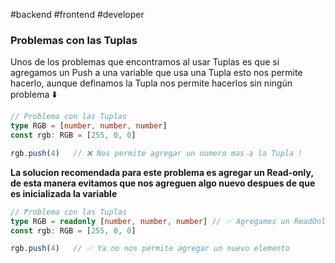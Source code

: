 #backend #frontend #developer 

### Problemas con las Tuplas

Unos de los problemas que encontramos al usar Tuplas es que si agregamos un Push a una variable que usa una Tupla esto nos permite hacerlo, aunque definamos la Tupla nos permite hacerlos sin ningún problema ⬇️

```ts
// Problema con las Tuplas
type RGB = [number, number, number]
const rgb: RGB = [255, 0, 0]

rgb.push(4)   // ❌ Nos permite agregar un numero mas a la Tupla !
```

**La solucion recomendada para este problema es agregar un Read-only, de esta manera evitamos que nos agreguen algo nuevo despues de que es inicializada la variable**

```ts
// Problema con las Tuplas
type RGB = readonly [number, number, number] // ✅ Agregamos un ReadOnly
const rgb: RGB = [255, 0, 0]

rgb.push(4)   // ✅ Ya no nos permite agregar un nuevo elemento
```

